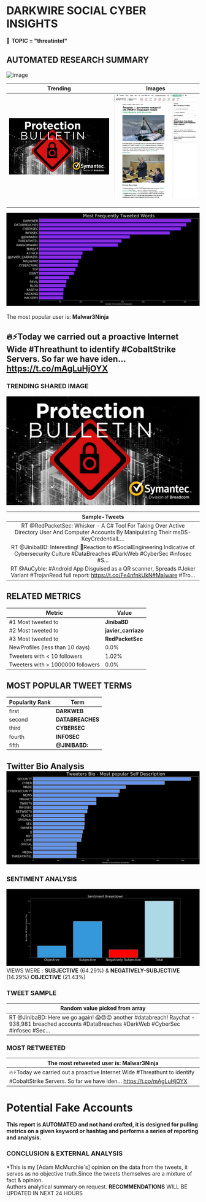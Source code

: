 # DARKWIRE SOCIAL CYBER INSIGHTS 
&#x1F34E; **TOPIC = "threatintel"**

## AUTOMATED RESEARCH SUMMARY
  ![image](darkLogo.png)   

|  Trending  |   Images | 
:-------------------------:|:-------------------------:
|  ![image](assets/threatintel/imageFile1.jpg)     <img width=200/> | ![image](assets/threatintel/imageFile2.jpg) <img width=200/> |   
 
 
![image](assets/threatintel/TWEETS.png)
<br></br>
The most popular user is: **Malwar3Ninja**  
 

## 🔥⚡Today we carried out a proactive Internet Wide #Threathunt to identify #CobaltStrike Servers. So far we have iden… https://t.co/mAgLuHjOYX 

  




### TRENDING SHARED IMAGE

![image](assets/threatintel/twitterPostedImage.png)



|                **Sample-Tweets**        |
| :-------------: |
| RT @RedPacketSec: Whisker - A C# Tool For Taking Over Active Directory User And Computer Accounts By Manipulating Their msDS-KeyCredentialL… |
| RT @JinibaBD: Interesting! 👏Reaction to #SocialEngineering Indicative of Cybersecurity Culture #DataBreaches #DarkWeb #CyberSec #infosec #S… |
| RT @AuCyble: #Android App Disguised as a QR scanner, Spreads #Joker Variant #TrojanRead full report: https://t.co/Fe4nfnkUkN#Malware #Tro… |

## RELATED METRICS<br>
| Metric | Value |
| ------------- | ------------- |
| #1 Most tweeted to  | **JinibaBD** |
| #2 Most tweeted to  | **javier_carriazo** |
| #3 Most tweeted to  | **RedPacketSec** |
| NewProfiles (less than 10 days) | 0.0%  |
| Tweeters with < 10 followers  | 1.02%|
| Tweeters with > 1000000 followers  | 0.0%  |



## MOST POPULAR TWEET TERMS 


| Popularity Rank  | Term |
| ------------- | ------------- |
| first  | **DARKWEB**  |
| second  | **DATABREACHES**  |
| third  | **CYBERSEC** |
| fourth  | **INFOSEC**  |
| fifth  | **@JINIBABD:**  |


## Twitter Bio Analysis![image](assets/threatintel/BIO.png)
### SENTIMENT ANALYSIS
![image](assets/threatintel/sentiment.png)
VIEWS WERE : **SUBJECTIVE**  (64.29%) & **NEGATIVELY-SUBJECTIVE** (14.29%) **OBJECTIVE** (21.43%)

### TWEET SAMPLE 
| Random value picked from array |
| ------------- |
|RT @JinibaBD: Here we go again! 😱😡😡 another #databreach! Raychat - 938,981 breached accounts #DataBreaches #DarkWeb #CyberSec #infosec #Sec… |

### MOST RETWEETED 

| The most retweeted user is: **Malwar3Ninja**  |
| ------------- |
| 🔥⚡Today we carried out a proactive Internet Wide #Threathunt to identify #CobaltStrike Servers. So far we have iden… https://t.co/mAgLuHjOYX |

# Potential Fake Accounts
 

<b> This report is AUTOMATED and not hand crafted, it is designed for pulling metrics on a given keyword or hashtag and performs a series of reporting and analysis.</b>  
### CONCLUSION & EXTERNAL ANALYSIS

*This is my [Adam McMurchie`s] opinion on the data from the tweets, it serves as no objective truth.Since the tweets themselves are a mixture of fact & opinion.<br>
Authors analytical summary on request.
**RECOMMENDATIONS** WILL BE UPDATED IN NEXT  24 HOURS <br>